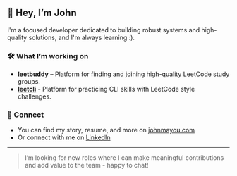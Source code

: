 ## 👋 Hey, I’m John

I'm a focused developer dedicated to building robust systems and high-quality solutions, and I'm always learning :).

### 🛠️ What I’m working on
- **[leetbuddy](https://github.com/john-mayou/leetbuddy)** – Platform for finding and joining high-quality LeetCode study groups.
- **[leetcli](https://github.com/john-mayou/leetcli)** - Platform for practicing CLI skills with LeetCode style challenges.

### 🔗 Connect
- You can find my story, resume, and more on [johnmayou.com](https://johnmayou.com)
- Or connect with me on [LinkedIn](https://www.linkedin.com/in/johnmayou)

---

> I’m looking for new roles where I can make meaningful contributions and add value to the team - happy to chat!
